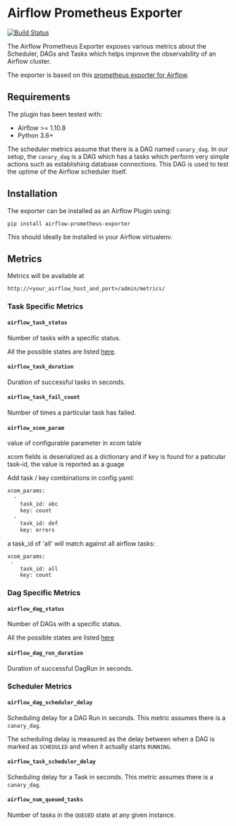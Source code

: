 # Airflow Prometheus Exporter

[![Build Status](https://travis-ci.org/robinhood/airflow-prometheus-exporter.svg?branch=master)](https://travis-ci.org/robinhood/airflow-prometheus-exporter)

The Airflow Prometheus Exporter exposes various metrics about the Scheduler, DAGs and Tasks which helps improve the observability of an Airflow cluster.

The exporter is based on this [prometheus exporter for Airflow](https://github.com/epoch8/airflow-exporter).

## Requirements

The plugin has been tested with:

- Airflow >= 1.10.8
- Python 3.6+

The scheduler metrics assume that there is a DAG named `canary_dag`. In our setup, the `canary_dag` is a DAG which has a tasks which perform very simple actions such as establishing database connections. This DAG is used to test the uptime of the Airflow scheduler itself.

## Installation

The exporter can be installed as an Airflow Plugin using:

```pip install airflow-prometheus-exporter```

This should ideally be installed in your Airflow virtualenv.

## Metrics

Metrics will be available at

`http://<your_airflow_host_and_port>/admin/metrics/`

### Task Specific Metrics

#### `airflow_task_status`

Number of tasks with a specific status.

All the possible states are listed [here](https://github.com/apache/airflow/blob/master/airflow/utils/state.py#L46).

#### `airflow_task_duration`

Duration of successful tasks in seconds.

#### `airflow_task_fail_count`

Number of times a particular task has failed.

#### `airflow_xcom_param`

value of configurable parameter in xcom table

xcom fields is deserialized as a dictionary and if key is found for a paticular task-id, the value is reported as a guage

Add task / key combinations in config.yaml:

```bash
xcom_params:
  -
    task_id: abc
    key: count
  -
    task_id: def
    key: errors

```


a task_id of 'all' will match against all airflow tasks:

```
xcom_params:
 -
    task_id: all
    key: count
```



### Dag Specific Metrics

#### `airflow_dag_status`

Number of DAGs with a specific status.

All the possible states are listed [here](https://github.com/apache/airflow/blob/master/airflow/utils/state.py#L59)

#### `airflow_dag_run_duration`
Duration of successful DagRun in seconds.

### Scheduler Metrics

#### `airflow_dag_scheduler_delay`

Scheduling delay for a DAG Run in seconds. This metric assumes there is a `canary_dag`.

The scheduling delay is measured as the delay between when a DAG is marked as `SCHEDULED` and when it actually starts `RUNNING`.

#### `airflow_task_scheduler_delay`

Scheduling delay for a Task in seconds. This metric assumes there is a `canary_dag`.

#### `airflow_num_queued_tasks`

Number of tasks in the `QUEUED` state at any given instance.
